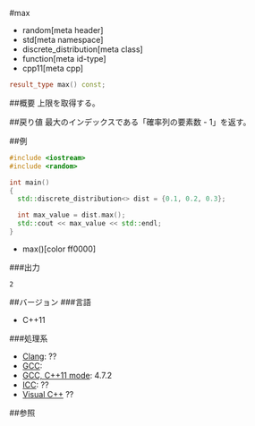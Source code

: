 #max
* random[meta header]
* std[meta namespace]
* discrete_distribution[meta class]
* function[meta id-type]
* cpp11[meta cpp]

```cpp
result_type max() const;
```

##概要
上限を取得する。


##戻り値
最大のインデックスである「確率列の要素数 - 1」を返す。


##例
```cpp
#include <iostream>
#include <random>

int main()
{
  std::discrete_distribution<> dist = {0.1, 0.2, 0.3};

  int max_value = dist.max();
  std::cout << max_value << std::endl;
}
```
* max()[color ff0000]

###出力
```
2
```

##バージョン
###言語
- C++11

###処理系
- [Clang](/implementation.md#clang): ??
- [GCC](/implementation.md#gcc): 
- [GCC, C++11 mode](/implementation.md#gcc): 4.7.2
- [ICC](/implementation.md#icc): ??
- [Visual C++](/implementation.md#visual_cpp) ??


##参照


